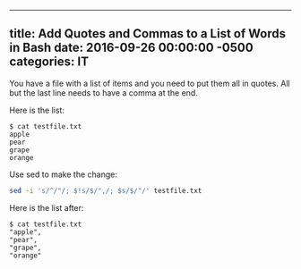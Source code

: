 ﻿---

title:  Add Quotes and Commas to a List of Words in Bash
date:   2016-09-26 00:00:00 -0500
categories: IT
---

You have a file with a list of items and you need to put them all in quotes. All but the last line needs to have a comma at the end.

Here is the list:

```text
$ cat testfile.txt
apple
pear
grape
orange
```

Use sed to make the change:

```bash
sed -i 's/^/"/; $!s/$/",/; $s/$/"/' testfile.txt
```

Here is the list after:

```text
$ cat testfile.txt
"apple",
"pear",
"grape",
"orange"
```
